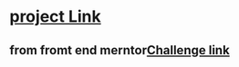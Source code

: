 # [project Link](https://ymhaah.github.io/Testimonials-grid-section/)
## from fromt end merntor[Challenge link](https://www.frontendmentor.io/challenges/testimonials-grid-section-Nnw6J7Un7)
